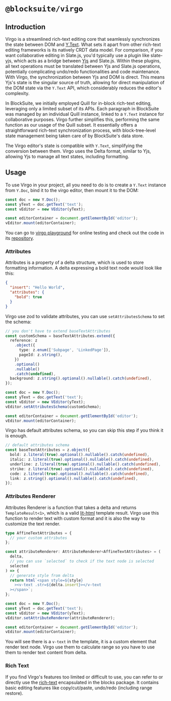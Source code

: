 # `@blocksuite/virgo`

## Introduction

Virgo is a streamlined rich-text editing core that seamlessly synchronizes the state between DOM and [Y.Text](https://docs.yjs.dev/api/shared-types/y.text). What sets it apart from other rich-text editing frameworks is its natively CRDT data model. For comparison, if you want collaborative editing in Slate.js, you'd typically use a plugin like slate-yjs, which acts as a bridge between [Yjs](https://github.com/yjs/yjs) and Slate.js. Within these plugins, all text operations must be translated between Yjs and Slate.js operations, potentially complicating undo/redo functionalities and code maintenance. With Virgo, the synchronization between Yjs and DOM is direct. This means Yjs's state is the singular source of truth, allowing for direct manipulation of the DOM state via the `Y.Text` API, which considerably reduces the editor's complexity.

In BlockSuite, we initially employed Quill for in-block rich-text editing, leveraging only a limited subset of its APIs. Each paragraph in BlockSuite was managed by an individual Quill instance, linked to a `Y.Text` instance for collaborative purposes. Virgo further simplifies this, performing the same function as our usage of the Quill subset. It essentially offers a straightforward rich-text synchronization process, with block-tree-level state management being taken care of by BlockSuite's data store.

The Virgo editor's state is compatible with `Y.Text`, simplifying the conversion between them. Virgo uses the Delta format, similar to Yjs, allowing Yjs to manage all text states, including formatting.

## Usage

To use Virgo in your project, all you need to do is to create a `Y.Text` instance from `Y.Doc`, bind it to the virgo editor, then mount it to the DOM:

```ts
const doc = new Y.Doc();
const yText = doc.getText('text');
const vEditor = new VEditor(yText);

const editorContainer = document.getElementById('editor');
vEditor.mount(editorContainer);
```

You can go to [virgo playground](https://try-blocksuite.vercel.app/examples/virgo/)
for online testing and check out the code in its [repository](https://github.com/toeverything/blocksuite/tree/master/packages/playground/examples/virgo).

### Attributes

Attributes is a property of a delta structure, which is used to store formatting information.
A delta expressing a bold text node would look like this:

```json
{
  "insert": "Hello World",
  "attributes": {
    "bold": true
  }
}
```

Virgo use zod to validate attributes, you can use `setAttributesSchema` to set the schema:

```ts
// you don't have to extend baseTextAttributes
const customSchema = baseTextAttributes.extend({
  reference: z
    .object({
      type: z.enum(['Subpage', 'LinkedPage']),
      pageId: z.string(),
    })
    .optional()
    .nullable()
    .catch(undefined),
  background: z.string().optional().nullable().catch(undefined),
});

const doc = new Y.Doc();
const yText = doc.getText('text');
const vEditor = new VEditor(yText);
vEditor.setAttributesSchema(customSchema);

const editorContainer = document.getElementById('editor');
vEditor.mount(editorContainer);
```

Virgo has default attributes schema, so you can skip this step if you think it is enough.

```ts
// default attributes schema
const baseTextAttributes = z.object({
  bold: z.literal(true).optional().nullable().catch(undefined),
  italic: z.literal(true).optional().nullable().catch(undefined),
  underline: z.literal(true).optional().nullable().catch(undefined),
  strike: z.literal(true).optional().nullable().catch(undefined),
  code: z.literal(true).optional().nullable().catch(undefined),
  link: z.string().optional().nullable().catch(undefined),
});
```

### Attributes Renderer

Attributes Renderer is a function that takes a delta and returns `TemplateResult<1>`, which is a valid [lit-html](https://github.com/lit/lit/tree/main/packages/lit-html) template result.
Virgo use this function to render text with custom format and it is also the way to customize the text render.

```ts
type AffineTextAttributes = {
  // your custom attributes
};

const attributeRenderer: AttributeRenderer<AffineTextAttributes> = (
  delta,
  // you can use `selected` to check if the text node is selected
  selected
) => {
  // generate style from delta
  return html`<span style=${style}
    ><v-text .str=${delta.insert}></v-text
  ></span>`;
};

const doc = new Y.Doc();
const yText = doc.getText('text');
const vEditor = new VEditor(yText);
vEditor.setAttributeRenderer(attributeRenderer);

const editorContainer = document.getElementById('editor');
vEditor.mount(editorContainer);
```

You will see there is a `v-text` in the template, it is a custom element that render text node.
Virgo use them to calculate range so you have to use them to render text content from delta.

### Rich Text

If you find Virgo's features too limited or difficult to use, you can refer to or directly use the [rich-text](https://github.com/toeverything/blocksuite/blob/f71df00ce18e3f300caad914aaedf63267158885/packages/blocks/src/components/rich-text/rich-text.ts) encapsulated in the blocks package. It contains basic editing features like copy/cut/paste, undo/redo (including range restore).
